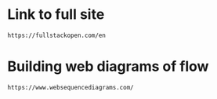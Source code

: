 # Link to full site
    https://fullstackopen.com/en

# Building web diagrams of flow
    https://www.websequencediagrams.com/